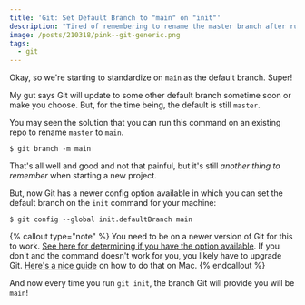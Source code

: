 ```yaml
---
title: 'Git: Set Default Branch to "main" on "init"'
description: "Tired of remembering to rename the master branch after running git init? This option will help you!"
image: /posts/210318/pink--git-generic.png
tags:
  - git
---
```


Okay, so we're starting to standardize on `main` as the default branch. Super!

My gut says Git will update to some other default branch sometime soon or make you choose. But, for the time being, the default is still `master`.

You may seen the solution that you can run this command on an existing repo to rename `master` to `main`.

    $ git branch -m main

That's all well and good and not that painful, but it's still _another thing to remember_ when starting a new project.

But, now Git has a newer config option available in which you can set the default branch on the `init` command for your machine:

    $ git config --global init.defaultBranch main

{% callout type="note" %}
You need to be on a newer version of Git for this to work. [See here for determining if you have the option available](/posts/git-list-all-config-options). If you don't and the command doesn't work for you, you likely have to upgrade Git. [Here's a nice guide](https://medium.com/@katopz/how-to-upgrade-git-ff00ea12be18) on how to do that on Mac.
{% endcallout %}

And now every time you run `git init`, the branch Git will provide you will be `main`!
